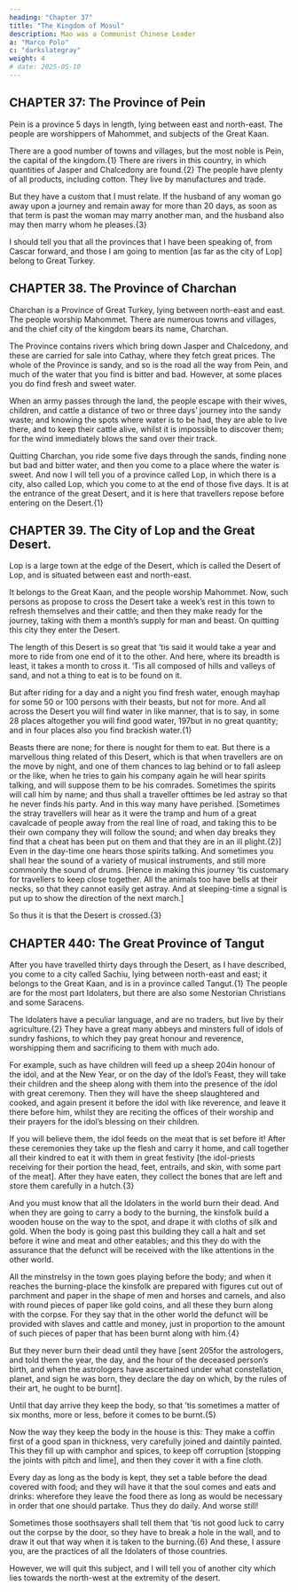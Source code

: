 ```yaml
---
heading: "Chapter 37"
title: "The Kingdom of Mosul"
description: Mao was a Communist Chinese Leader
a: "Marco Polo"
c: "darkslategray"
weight: 4
# date: 2025-05-10
---
```




## CHAPTER 37: The Province of Pein

Pein is a province 5 days in length, lying between east and north-east. The people are worshippers of Mahommet, and subjects of the Great Kaan.

There are a good number of towns and villages, but the most noble is Pein, the capital of the kingdom.{1} There are rivers in this country, in which quantities of Jasper and Chalcedony are found.{2} The people have plenty of all products, including cotton. They live by manufactures and trade. 

But they have a custom that I must relate. If the husband of any woman go away upon a journey and remain away for more than 20 days, as soon as that term is past the woman may marry another man, and the husband also may then marry whom he pleases.{3}

I should tell you that all the provinces that I have been speaking of, from Cascar forward, and those I am going to mention [as far as the city of Lop] belong to Great Turkey.


## CHAPTER 38. The Province of Charchan

Charchan is a Province of Great Turkey, lying between north-east and east. The people worship Mahommet. There are numerous towns and villages, and the chief city of the kingdom bears its name, Charchan.

The Province contains rivers which bring down Jasper and Chalcedony, and these are carried for sale into Cathay, where they fetch great prices. The whole of the Province is sandy, and so is the road all the way from Pein, and much of the water that you find is bitter and bad. However, at some places you do find fresh and sweet water.

When an army passes through the land, the people escape with their wives, children, and cattle a distance of two or three days’ journey into the sandy waste; and knowing the spots where water is to be had, they are able to live there, and to keep their cattle alive, whilst it is impossible to discover them; for the wind immediately blows the sand over their track.

Quitting Charchan, you ride some five days through the sands, finding none but bad and bitter water, and then you come to a place where the water is sweet. And now I will tell you of a province called Lop, in which there is a city, also called Lop, which you come to at the end of those five days. It is at the entrance of the great Desert, and it is here that travellers repose before entering on the Desert.{1}


## CHAPTER 39. The City of Lop and the Great Desert.

Lop is a large town at the edge of the Desert, which is called the Desert of Lop, and is situated between east and north-east. 

It belongs to the Great Kaan, and the people worship Mahommet. Now, such persons as propose to cross the Desert take a week’s rest in this town to refresh themselves and their cattle; and then they make ready for the journey, taking with them a month’s supply for man and beast. On quitting this city they enter the Desert.

The length of this Desert is so great that ’tis said it would take a year and more to ride from one end of it to the other. And here, where its breadth is least, it takes a month to cross it. ’Tis all composed of hills and valleys of sand, and not a thing to eat is to be found on it. 

But after riding for a day and a night you find fresh water, enough mayhap for some 50 or 100 persons with their beasts, but not for more. And all across the Desert you will find water in like manner, that is to say, in some 28 places altogether you will find good water, 197but in no great quantity; and in four places also you find brackish water.{1}

Beasts there are none; for there is nought for them to eat. But there is a marvellous thing related of this Desert, which is that when travellers are on the move by night, and one of them chances to lag behind or to fall asleep or the like, when he tries to gain his company again he will hear spirits talking, and will suppose them to be his comrades. Sometimes the spirits will call him by name; and thus shall a traveller ofttimes be led astray so that he never finds his party. And in this way many have perished. [Sometimes the stray travellers will hear as it were the tramp and hum of a great cavalcade of people away from the real line of road, and taking this to be their own company they will follow the sound; and when day breaks they find that a cheat has been put on them and that they are in an ill plight.{2}] Even in the day-time one hears those spirits talking. And sometimes you shall hear the sound of a variety of musical instruments, and still more commonly the sound of drums. [Hence in making this journey ’tis customary for travellers to keep close together. All the animals too have bells at their necks, so that they cannot easily get astray. And at sleeping-time a signal is put up to show the direction of the next march.]

So thus it is that the Desert is crossed.{3}


## CHAPTER 440: The Great Province of Tangut

After you have travelled thirty days through the Desert, as I have described, you come to a city called Sachiu, lying between north-east and east; it belongs to the Great Kaan, and is in a province called Tangut.{1} The people are for the most part Idolaters, but there are also some Nestorian Christians and some Saracens. 

The Idolaters have a peculiar language, and are no traders, but live by their agriculture.{2} They have a great many abbeys and minsters full of idols of sundry fashions, to which they pay great honour and reverence, worshipping them and sacrificing to them with much ado.

For example, such as have children will feed up a sheep 204in honour of the idol, and at the New Year, or on the day of the Idol’s Feast, they will take their children and the sheep along with them into the presence of the idol with great ceremony. Then they will have the sheep slaughtered and cooked, and again present it before the idol with like reverence, and leave it there before him, whilst they are reciting the offices of their worship and their prayers for the idol’s blessing on their children.

If you will believe them, the idol feeds on the meat that is set before it! After these ceremonies they take up the flesh and carry it home, and call together all their kindred to eat it with them in great festivity [the idol-priests receiving for their portion the head, feet, entrails, and skin, with some part of the meat]. After they have eaten, they collect the bones that are left and store them carefully in a hutch.{3}

And you must know that all the Idolaters in the world burn their dead. And when they are going to carry a body to the burning, the kinsfolk build a wooden house on the way to the spot, and drape it with cloths of silk and gold. When the body is going past this building they call a halt and set before it wine and meat and other eatables; and this they do with the assurance that the defunct will be received with the like attentions in the other world. 

All the minstrelsy in the town goes playing before the body; and when it reaches the burning-place the kinsfolk are prepared with figures cut out of parchment and paper in the shape of men and horses and camels, and also with round pieces of paper like gold coins, and all these they burn along with the corpse. For they say that in the other world the defunct will be provided with slaves and cattle and money, just in proportion to the amount of such pieces of paper that has been burnt along with him.{4}

But they never burn their dead until they have [sent 205for the astrologers, and told them the year, the day, and the hour of the deceased person’s birth, and when the astrologers have ascertained under what constellation, planet, and sign he was born, they declare the day on which, by the rules of their art, he ought to be burnt].

Until that day arrive they keep the body, so that ’tis sometimes a matter of six months, more or less, before it comes to be burnt.{5}

Now the way they keep the body in the house is this: They make a coffin first of a good span in thickness, very carefully joined and daintily painted. This they fill up with camphor and spices, to keep off corruption [stopping the joints with pitch and lime], and then they cover it with a fine cloth.

Every day as long as the body is kept, they set a table before the dead covered with food; and they will have it that the soul comes and eats and drinks: wherefore they leave the food there as long as would be necessary in order that one should partake. Thus they do daily. And worse still! 

Sometimes those soothsayers shall tell them that ’tis not good luck to carry out the corpse by the door, so they have to break a hole in the wall, and to draw it out that way when it is taken to the burning.{6} And these, I assure you, are the practices of all the Idolaters of those countries.

However, we will quit this subject, and I will tell you of another city which lies towards the north-west at the extremity of the desert.
